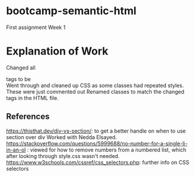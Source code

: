 # bootcamp-semantic-html
First assignment Week 1

# Explanation of Work
Changed all <div> tags to be <section>
Went through and cleaned up CSS as some classes had repeated styles. These were just commented out
Renamed classes to match the changed tags in the HTML file.

# References
https://thisthat.dev/div-vs-section/: to get a better handle on when to use section over div
Worked with Nedda Elsayed. 
https://stackoverflow.com/questions/5999688/no-number-for-a-single-li-in-an-ol : viewed for how to remove numbers from a numbered list, which after looking through style.css wasn't needed. 
https://www.w3schools.com/cssref/css_selectors.php: further info on CSS selectors